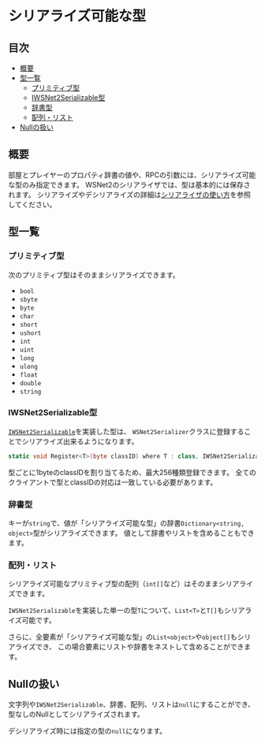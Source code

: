 # シリアライズ可能な型

## 目次

- [概要](#概要)
- [型一覧](#型一覧)
  - [プリミティブ型](#プリミティブ型)
  - [IWSNet2Serializable型](#IWSNet2Serializable型)
  - [辞書型](#辞書型)
  - [配列・リスト](#配列リスト)
- [Nullの扱い](#Nullの扱い)

## 概要

部屋とプレイヤーのプロパティ辞書の値や、RPCの引数には、シリアライズ可能な型のみ指定できます。
WSNet2のシリアライザでは、型は基本的には保存されます。
シリアライズやデシリアライズの詳細は[シリアライザの使い方](serializer.md)を参照してください。

## 型一覧

### プリミティブ型

次のプリミティブ型はそのままシリアライズできます。

- `bool`
- `sbyte`
- `byte`
- `char`
- `short`
- `ushort`
- `int`
- `uint`
- `long`
- `ulong`
- `float`
- `double`
- `string`

### IWSNet2Serializable型

[`IWSNet2Serializable`](serializer.md#IWSNet2Serializableインターフェイス)を実装した型は、
`WSNet2Serializer`クラスに登録することでシリアライズ出来るようになります。

```C#
static void Register<T>(byte classID) where T : class, IWSNet2Serializable, new();
```

型ごとに1byteのclassIDを割り当てるため、最大256種類登録できます。
全てのクライアントで型とclassIDの対応は一致している必要があります。

### 辞書型

キーが`string`で、値が「シリアライズ可能な型」の辞書`Dictionary<string, object>`型がシリアライズできます。
値として辞書やリストを含めることもできます。

### 配列・リスト

シリアライズ可能なプリミティブ型の配列（`int[]`など）はそのままシリアライズできます。

`IWSNet2Serializable`を実装した単一の型`T`について、`List<T>`と`T[]`もシリアライズ可能です。

さらに、全要素が「シリアライズ可能な型」の`List<object>`や`object[]`もシリアライズでき、
この場合要素にリストや辞書をネストして含めることができます。

## Nullの扱い

文字列や`IWSNet2Serializable`、辞書、配列、リストは`null`にすることができ、
型なしのNullとしてシリアライズされます。

デシリアライズ時には指定の型の`null`になります。
